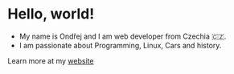 # Hello, world! 

- My name is Ondřej and I am web developer from Czechia 🇨🇿. 
- I am passionate about Programming, Linux, Cars and history.

Learn more at my [website](https://asqit.deno.dev)
